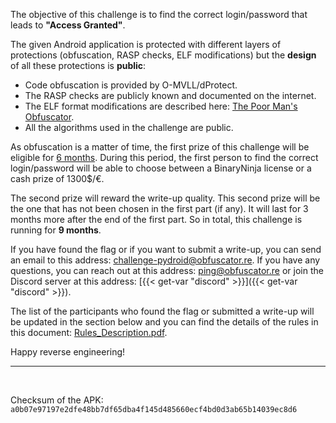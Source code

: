 The objective of this challenge is to find the correct login/password that leads to **"Access Granted"**.

The given Android application is protected with different layers of protections (obfuscation, RASP checks, ELF modifications)
but the **design** of all these protections is **public**:

- Code obfuscation is provided by O-MVLL/dProtect.
- The RASP checks are publicly known and documented on the internet.
- The ELF format modifications are described here: [The Poor Man's Obfuscator](https://www.romainthomas.fr/publication/22-pst-the-poor-mans-obfuscator/).
- All the algorithms used in the challenge are public.

As obfuscation is a matter of time, the first prize of this challenge will be eligible for <u>6 months</u>.
During this period, the first person to find the correct login/password will be able to choose between a BinaryNinja license
or a cash prize of 1300$/€.

The second prize will reward the write-up quality. This second prize will be the one that has not been
chosen in the first part (if any). It will last for 3 months more after the end of the first part.
So in total, this challenge is running for **9 months**.

If you have found the flag or if you want to submit a write-up, you can send an email to this address:
challenge-pydroid@obfuscator.re. If you have any questions, you can reach out at this address: ping@obfuscator.re or join the
Discord server at this address: [{{< get-var "discord" >}}]({{< get-var "discord" >}}).

The list of the participants who found the flag or submitted a write-up will be updated in the section below and
you can find the details of the rules in this document: [Rules_Description.pdf](/challenges/2022-12-android-challenge/Rules_Description.pdf).

Happy reverse engineering!

----

<br />

Checksum of the APK: `a0b07e97197e2dfe48bb7df65dba4f145d485660ecf4bd0d3ab65b14039ec8d6`
